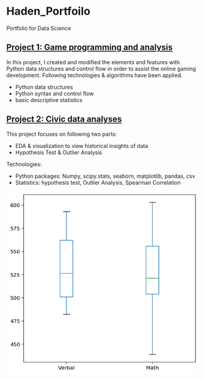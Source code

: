 # Haden_Portfoilo
Portfolio for Data Science

## [Project 1: Game programming and analysis](https://github.com/haden-liu/DSI_Project1)

In this project, I created and modified the elements and features with Python data structures and control flow in order to assist the online gaming development. Following technologies & algorithms have been applied.

  - Python data structures
  - Python syntax and control flow
  - basic descriptive statistics
  
 ## [Project 2: Civic data analyses](https://github.com/haden-liu/DSI_Project2)
 
 This project focuses on following two parts:
 
  - EDA & visualization to view historical insights of data
  - Hypothesis Test & Outlier Analysis

 Technologies: 
  
  - Python packages: Numpy, scipy.stats, seaborn, matplotlib, pandas, csv
  - Statistics: hypothesis test, Outlier Analysis, Spearman Correlation

  ![](https://github.com/haden-liu/Haden_Portfoilo/blob/master/download1.png)

